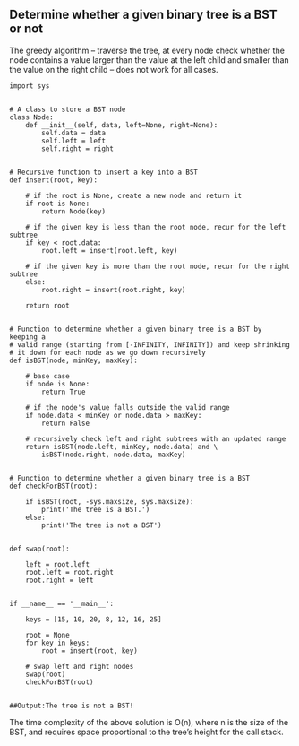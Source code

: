 ## Determine whether a given binary tree is a BST or not
The greedy algorithm – traverse the tree, at every node check whether the node contains a value larger than the value at the left child and smaller than the value on the right child – does not work for all cases.
```
import sys
 
 
# A class to store a BST node
class Node:
    def __init__(self, data, left=None, right=None):
        self.data = data
        self.left = left
        self.right = right
 
 
# Recursive function to insert a key into a BST
def insert(root, key):
 
    # if the root is None, create a new node and return it
    if root is None:
        return Node(key)
 
    # if the given key is less than the root node, recur for the left subtree
    if key < root.data:
        root.left = insert(root.left, key)
 
    # if the given key is more than the root node, recur for the right subtree
    else:
        root.right = insert(root.right, key)
 
    return root
 
 
# Function to determine whether a given binary tree is a BST by keeping a
# valid range (starting from [-INFINITY, INFINITY]) and keep shrinking
# it down for each node as we go down recursively
def isBST(node, minKey, maxKey):
 
    # base case
    if node is None:
        return True
 
    # if the node's value falls outside the valid range
    if node.data < minKey or node.data > maxKey:
        return False
 
    # recursively check left and right subtrees with an updated range
    return isBST(node.left, minKey, node.data) and \
        isBST(node.right, node.data, maxKey)
 
 
# Function to determine whether a given binary tree is a BST
def checkForBST(root):
 
    if isBST(root, -sys.maxsize, sys.maxsize):
        print('The tree is a BST.')
    else:
        print('The tree is not a BST')
 
 
def swap(root):
 
    left = root.left
    root.left = root.right
    root.right = left
 
 
if __name__ == '__main__':
 
    keys = [15, 10, 20, 8, 12, 16, 25]
 
    root = None
    for key in keys:
        root = insert(root, key)
 
    # swap left and right nodes
    swap(root)
    checkForBST(root)
 

##Output:The tree is not a BST!
```
The time complexity of the above solution is O(n), where n is the size of the BST, and requires space proportional to the tree’s height for the call stack.


